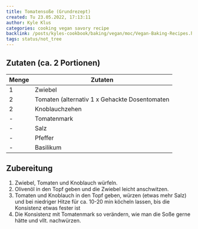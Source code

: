 ```yaml
---
title: Tomatensoße (Grundrezept)
created: Tu 23.05.2022, 17:13:11
author: Kyle Klus
categories: cooking vegan savory recipe
backlink: /posts/kyles-cookbook/baking/vegan/moc/Vegan-Baking-Recipes.html
tags: status/not_tree
---
```


## Zutaten (ca. 2 Portionen)

| Menge            | Zutaten                                       |
| ---------------- | --------------------------------------------- |
| 1                | Zwiebel                                       |
| 2                | Tomaten (alternativ 1 x Gehackte Dosentomaten |
| 2                | Knoblauchzehen                                |
| -                | Tomatenmark                                   |
| -                | Salz                                          |
| -                | Pfeffer                                       |
| -                | Basilikum                                     |

## Zubereitung

1. Zwiebel, Tomaten und Knoblauch würfeln.
2. Olivenöl in den Topf geben und die Zwiebel leicht anschwitzen.
3. Tomaten und Knoblauch in den Topf geben, würzen (etwas mehr Salz) und bei niedriger Hitze für ca. 10-20 min köcheln lassen, bis die Konsistenz etwas fester ist
4. Die Konsistenz mit Tomatenmark so verändern, wie man die Soße gerne hätte und vllt. nachwürzen.
